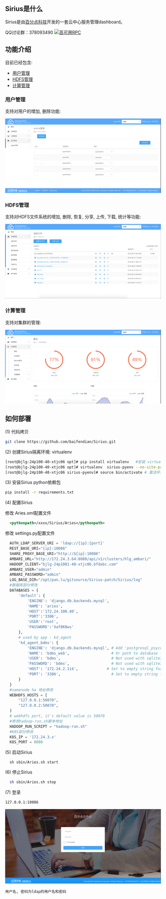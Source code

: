 ## <div id="1">Sirius是什么</div>

Sirius是由[百分点科技](www.baifendian.com)开发的一套云中心服务管理dashboard。

QQ讨论群：378093490
<a target="_blank" href="http://shang.qq.com/wpa/qunwpa?idkey=302796d303355d2fa70bba985aa2e13f554f910ccab428f1437a078d7082fb7c"><img border="0" src="http://pub.idqqimg.com/wpa/images/group.png" alt="高可用RPC" title="高可用RPC"></a>
## <div id="2">功能介绍</div>
目前已经包含:
* <a href="#4">用户管理</a>
* <a href="5">HDFS管理</a>
* <a href="6">计算管理</a>

### <div id="4">用户管理</div>
支持对用户的增加, 删除功能:

<img src="readme/UserAuth.png"/>

### <div id="5">HDFS管理</div>
支持对HDFS文件系统的增加, 删除, 恢复, 分享, 上传, 下载, 统计等功能:

<img src="readme/HDFS.png"/>

### <div id="6">计算管理</div>
支持对集群的管理:

<img src="readme/计算.png"/>

## <div id="3">如何部署</div>

(1) 代码拷贝

```bash
git clone https://github.com/baifendian/Sirius.git
```

(2) 创建Sirius隔离环境: virtualenv

```bash
[root@bjlg-24p100-40-xtjc06 opt]# pip install virtualenv   #安装 virtualenv 环境
[root@bjlg-24p100-40-xtjc06 opt]# virtualenv  sirius-pyenv --no-site-packages  #创建属于sirius的独立python环境
[root@bjlg-24p100-40-xtjc06 sirius-pyenv]# source bin/activate # 激活环境
```

(3) 安装Sirius python依赖包

```bash
pip install -r requirements.txt
```

(4) 配置Sirius

  修改 Aries.xml配置文件

```xml
  <pythonpath>/xxxx/Sirius/Aries</pythonpath>
```

  修改 settings.py配置文件

```python
  AUTH_LDAP_SERVER_URI = 'ldap://{ip}:{port}'
  REST_BASE_URI="{ip}:10086"
  SHARE_PROXY_BASE_URI="http://${ip}:10086"
  AMBARI_URL="http://172.24.3.64:8080/api/v1/clusters/hlg_ambari/"
  HADOOP_CLIENT="bjlg-24p1001-40-xtjc06.bfdabc.com"
  AMBARI_USER="admin"
  AMBARI_PASSWORD="admin"
  LOG_BASE_DIR="/opt/pan.lu/gitsource/Sirius-patch/Sirius/log"
  #数据库部分修改
  DATABASES = {
      'default': {
          'ENGINE': 'django.db.backends.mysql',
          'NAME': 'aries',
          'HOST':'172.24.100.40',
          'PORT':'3306',
          'USER':'root',
          'PASSWORD':'Xaf8K0ws'
      },
      # used by app : kd_agent
      'kd_agent_bdms': {
          'ENGINE': 'django.db.backends.mysql', # Add 'postgresql_psycopg2', 'mysql', 'sqlite3' or 'oracle'.
          'NAME': 'bdms_web',                   # Or path to database file if using sqlite3.
          'USER': 'bdms',                       # Not used with sqlite3.
          'PASSWORD': 'bdms',                   # Not used with sqlite3.
          'HOST': '172.24.2.114',             # Set to empty string for localhost. Not used with sqlite3.
          'PORT': '3306',                       # Set to empty string for default. Not used with sqlite3.
      }
  }
  #namenode ha 地址修改
  WEBHDFS_HOSTS = [
      "127.0.0.1:50070",
      "127.0.0.2:50070",
  ]
  # webhdfs port, it`s default value is 50070
  #修改hadoop-run.sh脚本地址
  HADOOP_RUN_SCRIPT = "hadoop-run.sh"
  #K8S部分修改
  K8S_IP = '172.24.3.x'
  K8S_PORT = 8080
```

(5) 启动Sirius

```
  sh sbin/Aries.sh start
```

(6) 停止Sirius

```bash
  sh sbin/Aries.sh stop
```

(7) 登录

```bash
127.0.0.1:10086
```

<img src="readme/login.png"/>

```bash
用户名, 密码为ldap的用户名和密码
```
